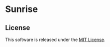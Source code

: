 Sunrise
=======

License
-------

This software is released under the [MIT License](http://www.opensource.org/licenses/MIT).
